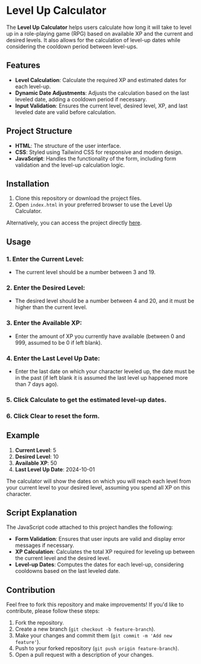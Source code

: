 # Level Up Calculator

The **Level Up Calculator** helps users calculate how long it will take to level up in a role-playing game (RPG) based on available XP and the current and desired levels. It also allows for the calculation of level-up dates while considering the cooldown period between level-ups.

## Features

- **Level Calculation**: Calculate the required XP and estimated dates for each level-up.
- **Dynamic Date Adjustments**: Adjusts the calculation based on the last leveled date, adding a cooldown period if necessary.
- **Input Validation**: Ensures the current level, desired level, XP, and last leveled date are valid before calculation.

## Project Structure

- **HTML**: The structure of the user interface.
- **CSS**: Styled using Tailwind CSS for responsive and modern design.
- **JavaScript**: Handles the functionality of the form, including form validation and the level-up calculation logic.

## Installation

1. Clone this repository or download the project files.
2. Open `index.html` in your preferred browser to use the Level Up Calculator.

Alternatively, you can access the project directly [here](https://maxecution.github.io/DRW-level-up-calc/).

## Usage

### 1. Enter the **Current Level**:

- The current level should be a number between 3 and 19.

### 2. Enter the **Desired Level**:

- The desired level should be a number between 4 and 20, and it must be higher than the current level.

### 3. Enter the **Available XP**:

- Enter the amount of XP you currently have available (between 0 and 999, assumed to be 0 if left blank).

### 4. Enter the **Last Level Up Date**:

- Enter the last date on which your character leveled up, the date must be in the past (if left blank it is assumed the last level up happened more than 7 days ago).

### 5. Click **Calculate** to get the estimated level-up dates.

### 6. Click **Clear** to reset the form.

## Example

1. **Current Level**: 5
2. **Desired Level**: 10
3. **Available XP**: 50
4. **Last Level Up Date**: 2024-10-01

The calculator will show the dates on which you will reach each level from your current level to your desired level, assuming you spend all XP on this character.

## Script Explanation

The JavaScript code attached to this project handles the following:

- **Form Validation**: Ensures that user inputs are valid and display error messages if necessary.
- **XP Calculation**: Calculates the total XP required for leveling up between the current level and the desired level.
- **Level-up Dates**: Computes the dates for each level-up, considering cooldowns based on the last leveled date.

## Contribution

Feel free to fork this repository and make improvements! If you'd like to contribute, please follow these steps:

1. Fork the repository.
2. Create a new branch (`git checkout -b feature-branch`).
3. Make your changes and commit them (`git commit -m 'Add new feature'`).
4. Push to your forked repository (`git push origin feature-branch`).
5. Open a pull request with a description of your changes.
